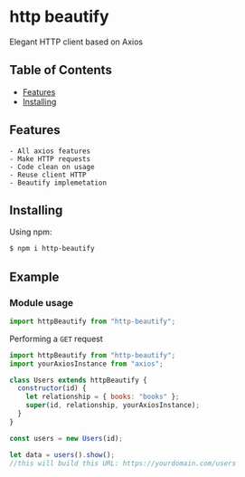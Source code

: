# http beautify

Elegant HTTP client based on Axios

## Table of Contents

- [Features](#features)
- [Installing](#installing)

## Features

    - All axios features
    - Make HTTP requests
    - Code clean on usage
    - Reuse client HTTP
    - Beautify implemetation

## Installing

Using npm:

```bash
$ npm i http-beautify
```

## Example

### Module usage

```js
import httpBeautify from "http-beautify";
```

Performing a `GET` request

```js
import httpBeautify from "http-beautify";
import yourAxiosInstance from "axios";

class Users extends httpBeautify {
  constructor(id) {
    let relationship = { books: "books" };
    super(id, relationship, yourAxiosInstance);
  }
}

const users = new Users(id);

let data = users().show();
//this will build this URL: https://yourdomain.com/users
```
